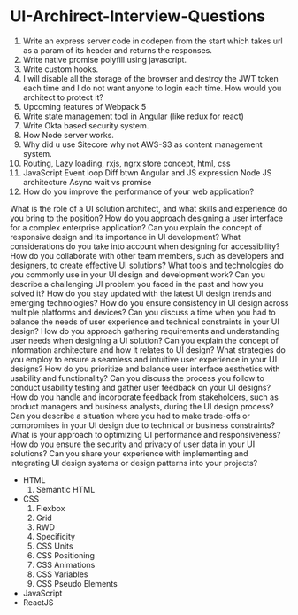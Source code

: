 # UI-Archirect-Interview-Questions

1. Write an express server code in codepen from the start which takes url as a param of its header and returns the responses. 
2. Write native promise polyfill using javascript. 
3. Write custom hooks. 
4. I will disable all the storage of the browser and destroy the JWT token each time and I do not want anyone to login each time. How would you architect to protect it? 
5. Upcoming features of Webpack 5 
6. Write state management tool in Angular (like redux for react) 
7. Write Okta based security system. 
8. How Node server works. 
9. Why did u use Sitecore why not AWS-S3 as content management system.
10. Routing, Lazy loading, rxjs, ngrx store concept, html, css
11. JavaScript Event loop Diff btwn Angular and JS expression Node JS architecture Async wait vs promise
12. How do you improve the performance of your web application?


What is the role of a UI solution architect, and what skills and experience do you bring to the position?
How do you approach designing a user interface for a complex enterprise application?
Can you explain the concept of responsive design and its importance in UI development?
What considerations do you take into account when designing for accessibility?
How do you collaborate with other team members, such as developers and designers, to create effective UI solutions?
What tools and technologies do you commonly use in your UI design and development work?
Can you describe a challenging UI problem you faced in the past and how you solved it?
How do you stay updated with the latest UI design trends and emerging technologies?
How do you ensure consistency in UI design across multiple platforms and devices?
Can you discuss a time when you had to balance the needs of user experience and technical constraints in your UI design?
How do you approach gathering requirements and understanding user needs when designing a UI solution?
Can you explain the concept of information architecture and how it relates to UI design?
What strategies do you employ to ensure a seamless and intuitive user experience in your UI designs?
How do you prioritize and balance user interface aesthetics with usability and functionality?
Can you discuss the process you follow to conduct usability testing and gather user feedback on your UI designs?
How do you handle and incorporate feedback from stakeholders, such as product managers and business analysts, during the UI design process?
Can you describe a situation where you had to make trade-offs or compromises in your UI design due to technical or business constraints?
What is your approach to optimizing UI performance and responsiveness?
How do you ensure the security and privacy of user data in your UI solutions?
Can you share your experience with implementing and integrating UI design systems or design patterns into your projects?


* HTML
  1. Semantic HTML
* CSS
  1. Flexbox
  2. Grid
  3. RWD
  4. Specificity
  5. CSS Units
  6. CSS Positioning
  7. CSS Animations
  8. CSS Variables
  9. CSS Pseudo Elements
* JavaScript
* ReactJS 
